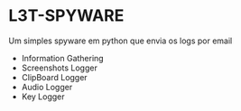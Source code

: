 # L3T-SPYWARE
Um simples spyware em python que envia os logs por email
- Information Gathering
- Screenshots Logger
- ClipBoard Logger
- Audio Logger
- Key Logger
